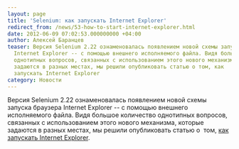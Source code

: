 ```yaml
---
layout: page
title: 'Selenium: как запускать Internet Explorer'
redirect_from: /news/53-how-to-start-internet-explorer.html
date: 2012-06-09 07:02:53.000000000 +04:00
author: Алексей Баранцев
teaser: Версия Selenium 2.22 ознаменовалась появлением новой схемы запуска браузера
  Internet Explorer -- с помощью внешнего исполняемого файла. Видя большое количество
  однотипных вопросов, связанных с использованием этого нового механизма, которые
  задаются в разных местах, мы решили опубликовать статью о том, как
  запускать Internet Explorer
category: Новости
---
```

<p>Версия Selenium 2.22 ознаменовалась появлением новой схемы запуска браузера Internet Explorer -- с помощью внешнего исполняемого файла. Видя большое количество однотипных вопросов, связанных с использованием этого нового механизма, которые задаются в разных местах, мы решили опубликовать статью о  том, <a href="articles/52-how-to-start-internet-explorer.html">как запускать Internet Explorer</a>.</p>

